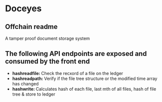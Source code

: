 # Doceyes

## Offchain readme

A tamper proof document storage system

<h2> The following API endpoints are exposed and consumed by the front end </h2>
<ul>
    <li> <strong> hashreadfile: </strong>  Check the recxord of a file on the ledger  </li>
    <li> <strong> hashreadpath: </strong> Verify if the file tree structure or the modified time array has changed </li>
    <li> <strong> hashwrite: </strong> Calculates hash of each file, last mth of all files, hash of file tree & 
                            store to ledger </li>
</ul>
